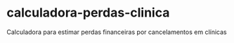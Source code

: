 # calculadora-perdas-clinica
Calculadora para estimar perdas financeiras por cancelamentos em clínicas
